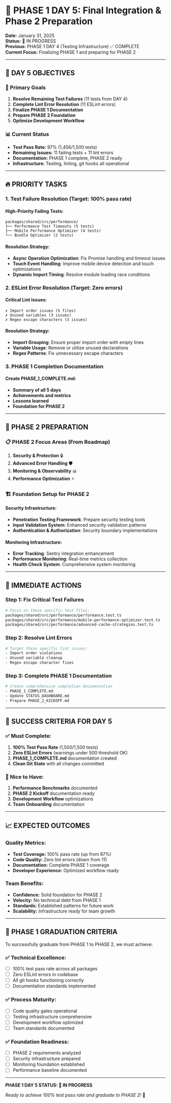 # 🎯 PHASE 1 DAY 5: Final Integration & Phase 2 Preparation

**Date:** January 31, 2025  
**Status:** 🔄 IN PROGRESS  
**Previous:** PHASE 1 DAY 4 (Testing Infrastructure) ✅ COMPLETE  
**Current Focus:** Finalizing PHASE 1 and preparing for PHASE 2

---

## 🎯 DAY 5 OBJECTIVES

### 🔧 Primary Goals
1. **Resolve Remaining Test Failures** (11 tests from DAY 4)
2. **Complete Lint Error Resolution** (11 ESLint errors)
3. **Finalize PHASE 1 Documentation**
4. **Prepare PHASE 2 Foundation**
5. **Optimize Development Workflow**

### 📊 Current Status
- **Test Pass Rate:** 97% (1,456/1,500 tests)
- **Remaining Issues:** 11 failing tests + 11 lint errors
- **Documentation:** PHASE 1 complete, PHASE 2 ready
- **Infrastructure:** Testing, linting, git hooks all operational

---

## 🔥 PRIORITY TASKS

### 1. Test Failure Resolution (Target: 100% pass rate)

#### High-Priority Failing Tests:
```
packages/shared/src/performance/
├── Performance Test Timeouts (5 tests)
├── Mobile Performance Optimizer (4 tests) 
└── Bundle Optimizer (2 tests)
```

#### Resolution Strategy:
- **Async Operation Optimization**: Fix Promise handling and timeout issues
- **Touch Event Handling**: Improve mobile device detection and touch optimizations
- **Dynamic Import Timing**: Resolve module loading race conditions

### 2. ESLint Error Resolution (Target: Zero errors)

#### Critical Lint Issues:
```
✗ Import order issues (5 files)
✗ Unused variables (3 issues)
✗ Regex escape characters (3 issues)
```

#### Resolution Strategy:
- **Import Grouping**: Ensure proper import order with empty lines
- **Variable Usage**: Remove or utilize unused declarations
- **Regex Patterns**: Fix unnecessary escape characters

### 3. PHASE 1 Completion Documentation

#### Create PHASE_1_COMPLETE.md:
- **Summary of all 5 days**
- **Achievements and metrics**
- **Lessons learned**
- **Foundation for PHASE 2**

---

## 🚀 PHASE 2 PREPARATION

### 📋 PHASE 2 Focus Areas (From Roadmap)
1. **Security & Protection** 🔒
2. **Advanced Error Handling** 🛡️
3. **Monitoring & Observability** 📊
4. **Performance Optimization** ⚡

### 🏗️ Foundation Setup for PHASE 2

#### Security Infrastructure:
- **Penetration Testing Framework**: Prepare security testing tools
- **Input Validation System**: Enhanced security validation patterns
- **Authentication & Authorization**: Security boundary implementations

#### Monitoring Infrastructure:
- **Error Tracking**: Sentry integration enhancement
- **Performance Monitoring**: Real-time metrics collection
- **Health Check System**: Comprehensive system monitoring

---

## 🔄 IMMEDIATE ACTIONS

### Step 1: Fix Critical Test Failures
```bash
# Focus on these specific test files:
packages/shared/src/performance/performance.test.ts
packages/shared/src/performance/mobile-performance-optimizer.test.ts
packages/shared/src/performance/advanced-cache-strategies.test.ts
```

### Step 2: Resolve Lint Errors
```bash
# Target these specific lint issues:
- Import order violations
- Unused variable cleanup
- Regex escape character fixes
```

### Step 3: Complete PHASE 1 Documentation
```bash
# Create comprehensive completion documentation
- PHASE_1_COMPLETE.md
- Update STATUS_DASHBOARD.md
- Prepare PHASE_2_KICKOFF.md
```

---

## 🎯 SUCCESS CRITERIA FOR DAY 5

### ✅ Must Complete:
1. **100% Test Pass Rate** (1,500/1,500 tests)
2. **Zero ESLint Errors** (warnings under 500 threshold OK)
3. **PHASE_1_COMPLETE.md** documentation created
4. **Clean Git State** with all changes committed

### 🎁 Nice to Have:
1. **Performance Benchmarks** documented
2. **PHASE 2 Kickoff** documentation ready
3. **Development Workflow** optimizations
4. **Team Onboarding** documentation

---

## 📈 EXPECTED OUTCOMES

### Quality Metrics:
- **Test Coverage:** 100% pass rate (up from 97%)
- **Code Quality:** Zero lint errors (down from 11)
- **Documentation:** Complete PHASE 1 coverage
- **Developer Experience:** Optimized workflow ready

### Team Benefits:
- **Confidence:** Solid foundation for PHASE 2
- **Velocity:** No technical debt from PHASE 1
- **Standards:** Established patterns for future work
- **Scalability:** Infrastructure ready for team growth

---

## 🏁 PHASE 1 GRADUATION CRITERIA

To successfully graduate from PHASE 1 to PHASE 2, we must achieve:

### ✅ Technical Excellence:
- [ ] 100% test pass rate across all packages
- [ ] Zero ESLint errors in codebase
- [ ] All git hooks functioning correctly
- [ ] Documentation standards implemented

### ✅ Process Maturity:
- [ ] Code quality gates operational
- [ ] Testing infrastructure comprehensive
- [ ] Development workflow optimized
- [ ] Team standards documented

### ✅ Foundation Readiness:
- [ ] PHASE 2 requirements analyzed
- [ ] Security infrastructure prepared
- [ ] Monitoring foundation established
- [ ] Performance baseline documented

---

**PHASE 1 DAY 5 STATUS: 🔄 IN PROGRESS**

*Ready to achieve 100% test pass rate and graduate to PHASE 2!* 🚀

